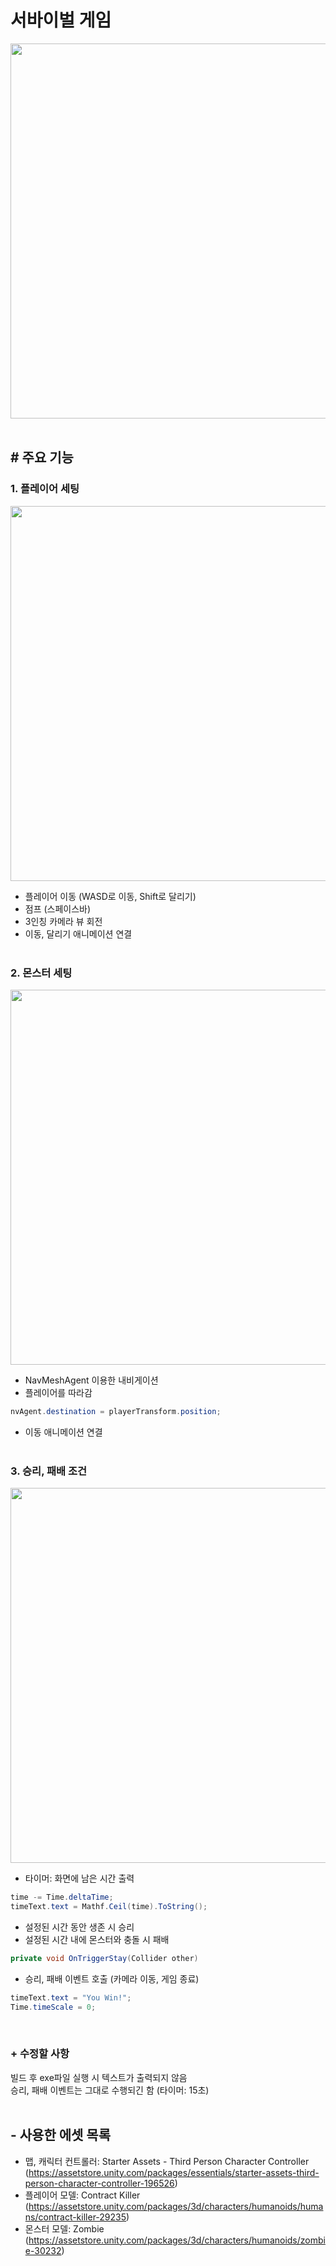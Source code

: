 # 서바이벌 게임
<img src="https://user-images.githubusercontent.com/86781939/169697515-5e0ed0e3-e5bd-4206-87cf-99b3e492944a.png"  width="1000" height="600" >
<br><br>

## # 주요 기능

### **1. 플레이어 세팅**
<img src="https://user-images.githubusercontent.com/86781939/169697455-908d53e6-3f5b-4a95-8ba2-0f838d56f164.png"  width="1000" height="600" >

  - 플레이어 이동 (WASD로 이동, Shift로 달리기)
  - 점프 (스페이스바)
  - 3인칭 카메라 뷰 회전
  - 이동, 달리기 애니메이션 연결
<br><br>

### **2. 몬스터 세팅**
<img src="https://user-images.githubusercontent.com/86781939/169697494-6e6fc981-be8a-4c9a-902a-ea6a95e79048.PNG"  width="1000" height="600" >

  - NavMeshAgent 이용한 내비게이션
  - 플레이어를 따라감

  ```cs
  nvAgent.destination = playerTransform.position;
  ```

  - 이동 애니메이션 연결
<br><br>
  
### **3. 승리, 패배 조건**
<img src="https://user-images.githubusercontent.com/86781939/169697736-64c52722-6d7f-45c4-b73b-39bf7e60020f.PNG"  width="1000" height="600" >

  - 타이머: 화면에 남은 시간 출력

  ```cs
  time -= Time.deltaTime;
  timeText.text = Mathf.Ceil(time).ToString();
  ```

  - 설정된 시간 동안 생존 시 승리
  - 설정된 시간 내에 몬스터와 충돌 시 패배

  ```cs
  private void OnTriggerStay(Collider other)
  ```

  - 승리, 패배 이벤트 호출 (카메라 이동, 게임 종료)

  ```cs
  timeText.text = "You Win!";
  Time.timeScale = 0;
  ```
<br>

### **+ 수정할 사항**
빌드 후 exe파일 실행 시 텍스트가 출력되지 않음 <br>
승리, 패배 이벤트는 그대로 수행되긴 함 (타이머: 15초)
<br><br>

## - 사용한 에셋 목록
  - 맵, 캐릭터 컨트롤러: Starter Assets - Third Person Character Controller (https://assetstore.unity.com/packages/essentials/starter-assets-third-person-character-controller-196526)
  - 플레이어 모델: Contract Killer (https://assetstore.unity.com/packages/3d/characters/humanoids/humans/contract-killer-29235)
  - 몬스터 모델: Zombie (https://assetstore.unity.com/packages/3d/characters/humanoids/zombie-30232)

